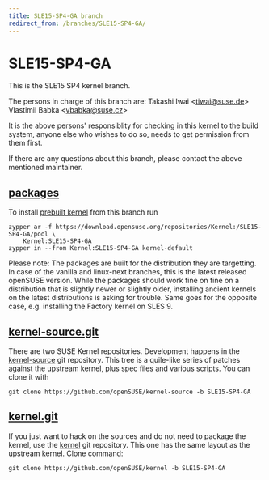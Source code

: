 ```yaml
---
title: SLE15-SP4-GA branch
redirect_from: /branches/SLE15-SP4-GA/
---
```

# SLE15-SP4-GA
This is the SLE15 SP4 kernel branch.

The persons in charge of this branch are:
Takashi Iwai <[tiwai@suse.de](mailto:tiwai@suse.de?subject=SLE15-SP4-GA%20branch)>
Vlastimil Babka <[vbabka@suse.cz](mailto:vbabka@suse.cz?subject=SLE15-SP4-GA%20branch)>

It is the above persons' responsiblity for checking in this kernel to
the build system, anyone else who wishes to do so, needs to get
permission from them first.

If there are any questions about this branch, please contact the above
mentioned maintainer.


## [packages](https://download.opensuse.org/repositories/Kernel:/SLE15-SP4-GA)
To install
[prebuilt kernel](https://download.opensuse.org/repositories/Kernel:/SLE15-SP4-GA)
from this branch run

```
zypper ar -f https://download.opensuse.org/repositories/Kernel:/SLE15-SP4-GA/pool \
    Kernel:SLE15-SP4-GA
zypper in --from Kernel:SLE15-SP4-GA kernel-default
```

Please note: The packages are built for the distribution they are
targetting. In case of the vanilla and linux-next branches, this is the
latest released openSUSE version. While the packages should work fine on
fine on a distribution that is slightly newer or slightly older,
installing ancient kernels on the latest distributions is asking for
trouble. Same goes for the opposite case, e.g. installing the Factory
kernel on SLES 9.

## [kernel-source.git](https://github.com/openSUSE/kernel-source/tree/SLE15-SP4-GA)
There are two SUSE Kernel repositories. Development happens in the
[kernel-source](https://github.com/openSUSE/kernel-source/tree/SLE15-SP4-GA)
git repository. This tree is a quile-like series of patches against the
upstream kernel, plus spec files and various scripts. You can clone it
with

```
git clone https://github.com/openSUSE/kernel-source -b SLE15-SP4-GA
```

## [kernel.git](https://github.com/openSUSE/kernel/tree/SLE15-SP4-GA)
If you just want to hack on the sources and do not need to package the
kernel, use the [kernel](https://github.com/openSUSE/kernel/tree/SLE15-SP4-GA)
git repository. This one has the same layout as the upstream kernel. Clone
command:

```
git clone https://github.com/openSUSE/kernel -b SLE15-SP4-GA
```


